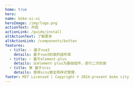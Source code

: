 ```yaml
---
home: true
hero:
name: boke-ui-ui
heroImage: /img/logo.png
actionText: 开始
actionLink: /guide/install
altActionText: 了解更多
altActionLink: /components/button
features:
  - title: 💡 基于vue3
    details: 基于vue3封装的组件库
  - title: ⚡️ 基于element-plus
    details: 以element plus为基础组件，进行二次封装
  - title: 🛠️ 基于scss
    details: 使用scss做全局样式管理.
footer: MIT Licensed | Copyright © 2024-present boke city
---
```

